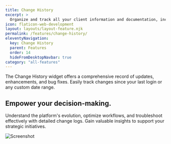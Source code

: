 ```yaml
---
title: Change History
excerpt: >
  Organize and track all your client information and documentation, including contracts, invoices, and support tickets, in one centralized location..
icon: flaticon-web-development
layout: layouts/layout-feature.njk
permalink: /features/change-history/
eleventyNavigation:
  key: Change History
  parent: Features
  order: 14
  hideFromDesktopNavbar: true
category: "all-features"
---
```


The Change History widget offers a comprehensive record of updates, enhancements, and bug fixes. Easily track changes since your last login or any custom date range.

## Empower your decision-making.

Understand the platform's evolution, optimize workflows, and troubleshoot effectively with detailed change logs. Gain valuable insights to support your strategic initiatives.

<img class="img-fluid" src="https://www.itportal.com/v4/images/change.png" alt="Screenshot">
